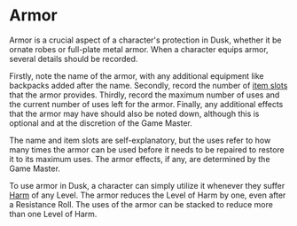 # Armor

Armor is a crucial aspect of a character's protection in Dusk, whether it be ornate robes or full-plate metal armor. When a character equips armor, several details should be recorded.

Firstly, note the name of the armor, with any additional equipment like backpacks added after the name.
Secondly, record the number of [item slots](inventory.md) that the armor provides.
Thirdly, record the maximum number of uses and the current number of uses left for the armor.
Finally, any additional effects that the armor may have should also be noted down, although this is optional and at the discretion of the Game Master.

The name and item slots are self-explanatory, but the uses refer to how many times the armor can be used before it needs to be repaired to restore it to its maximum uses. The armor effects, if any, are determined by the Game Master.

To use armor in Dusk, a character can simply utilize it whenever they suffer [Harm](harm.md) of any Level. The armor reduces the Level of Harm by one, even after a Resistance Roll. The uses of the armor can be stacked to reduce more than one Level of Harm.
